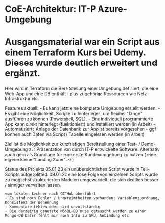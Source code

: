 ###
# CoE-Architektur:  IT-P Azure-Umgebung
###
# Ausgangsmaterial war ein Script aus einem Terraform Kurs bei Udemy. Dieses wurde deutlich erweitert und ergänzt. 
###
 
 
Hier wird in Terraform die Bereitstellung einer Umgebung definiert, die eine Web-App und eine DB enthält - plus zugehörige Ressourcen wie Netz-Infrastruktur etc.

Features aktuell:
	- Es kann jetzt eine komplette Umgebung erstellt werden. 
	- Es gibt eine Möglichkeit, Scripte zu hinterlegen, um flexibel "Dinge" ausführen zu können (Powershell, SQL). 
	- Eine individuell programmierte App kann direkt hinterlegt (funktioniert) und installiert werden (in Arbeit)
	- Automatisierte Anlage der Datenbank zur App ist bereits vorgesehen
	- ggf können auch Daten via Script / Tabelle eingelesen werden (in Arbeit)

Ziel ist die Möglichkeit zur kurzfristigen Bereitstellung einer Test- / Demo-Umgebung zur Präsentation von durch IT-P entwickelte Software.
Alternativ auch gern als Grundlage für eine erste Kundenumgebung zu nutzen ( eine eigene kleine "Landing Zone" :-) )


Status des Projekts
05.01.23
	ein unübersichtliches Script wurde in Teil-Scripts aufgesplitted.
09.01.23
	eine lose Folge von einzelnen Scripts wurde zu möglichst strukturierten Modulen umgewandelt, die sich deutlich besser / sinniger verwalten lassen.
	
	vom lokalen Rechner nach GITHub überführt
	- Es sind noch Fehler / Ungereimtheiten vorhanden: Variablenzuordnung, Konsistenz der Benennung
	- Kommentare fehlen oder sind unvollständig
	- Die derzeitig genutzte MSSQL-DB muss getauscht werden zu einer Mongo-DB Dafür fehlt mir noch Info zu SKU, Anbindung etc

